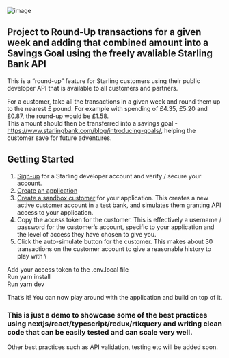 ![image](https://user-images.githubusercontent.com/77177020/189109764-e3fe0a3e-53f8-40de-afea-e8ad4e16da9d.png)

## Project to Round-Up transactions for a given week and adding that combined amount into a Savings Goal using the freely avaliable Starling Bank API

This is a  “round-up”   feature   for   Starling   customers   using   their   public
developer   API   that   is   available   to   all   customers   and   partners.

For   a   customer,   take   all   the   transactions   in   a   given   week   and   round   them   up   to   the   nearest  £
pound.   For   example   with   spending   of   £4.35,   £5.20   and   £0.87,   the   round-up   would   be   £1.58.  
This   amount   should   then   be   transferred   into   a  savings   goal - https://www.starlingbank.com/blog/introducing-goals/,   helping   the   customer   save   for
future   adventures.  



## Getting Started

1. [Sign-up](http://developer.starlingbank.com/signup) for a Starling developer account and verify / secure your account.
2. [Create an application](https://developer.starlingbank.com/application/list) 
3. [Create a sandbox customer](https://developer.starlingbank.com/sandbox/select) for your application. This creates a new active customer account in a test bank, and simulates them granting API access to your application. 
4. Copy the access token for the customer. This is effectively a username / password for the customer’s account, specific to your application and the level of access they have chosen to give you. 
5. Click the auto-simulate button for the customer. This makes about 30 transactions on the customer account to give a reasonable history to play with \

Add your access token to the .env.local file\
Run yarn install\
Run yarn dev


That’s it! You can now play around with the application and build on top of it.


### This is just a demo to showcase some of the best practices using nextjs/react/typescript/redux/rtkquery and writing clean code that can be easily tested and can scale very well.

Other best practices such as API validation, testing etc will be added soon.
